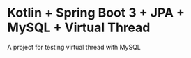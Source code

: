 # Kotlin + Spring Boot 3 + JPA + MySQL + Virtual Thread

A project for testing virtual thread with MySQL
